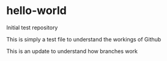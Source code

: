 # hello-world
Initial test repository

This is simply a test file to understand the workings of Github

This is an update to understand how branches work
